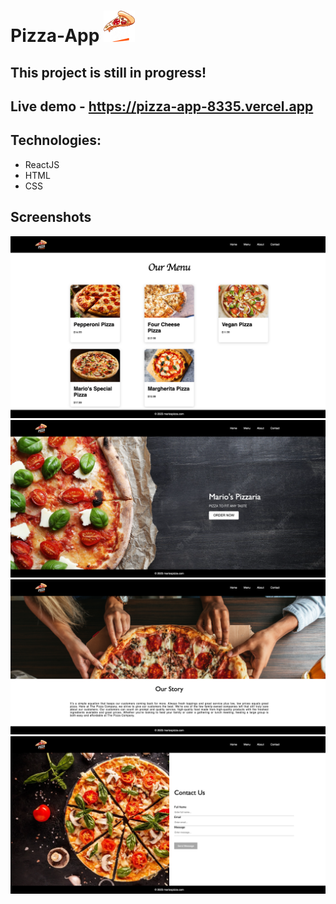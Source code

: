# Pizza-App  <img src="../app/src/assets/pizzaLogo.png" width="50" height="50">

## This project is still in progress!

## Live demo - https://pizza-app-8335.vercel.app

## Technologies: 
- ReactJS
- HTML
- CSS

## Screenshots
![catalog](./src/assets/screenshots/menu.png)
![home](./src/assets/screenshots/home.png) 
![about](./src/assets/screenshots/about.png)
![contact](./src/assets/screenshots/contact.png)